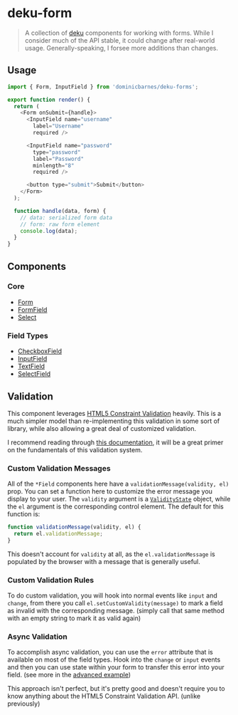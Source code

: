 # deku-form

> A collection of [deku](https://github.com/dekujs/deku) components for working with forms.
> While I consider much of the API stable, it could change after real-world usage.
> Generally-speaking, I forsee more additions than changes.

## Usage

```js
import { Form, InputField } from 'dominicbarnes/deku-forms';

export function render() {
  return (
    <Form onSubmit={handle}>
      <InputField name="username"
        label="Username"
        required />

      <InputField name="password"
        type="password"
        label="Password"
        minlength="8"
        required />

      <button type="submit">Submit</button>
    </Form>
  );

  function handle(data, form) {
    // data: serialized form data
    // form: raw form element
    console.log(data);
  }
}
```


## Components

### Core

 - [Form](lib/form)
 - [FormField](lib/field)
 - [Select](lib/select)

### Field Types

 - [CheckboxField](lib/checkbox-field)
 - [InputField](lib/input-field)
 - [TextField](lib/text-field)
 - [SelectField](lib/select-field)


## Validation

This component leverages [HTML5 Constraint Validation](https://developer.mozilla.org/en-US/docs/Web/Guide/HTML/Forms_in_HTML#Constraint_Validation)
heavily. This is a much simpler model than re-implementing this validation in some sort of library,
while also allowing a great deal of customized validation.

I recommend reading through [this documentation](https://developer.mozilla.org/en-US/docs/Web/Guide/HTML/Forms/Data_form_validation),
it will be a great primer on the fundamentals of this validation system.

### Custom Validation Messages

All of the `*Field` components here have a `validationMessage(validity, el)` prop. You can set
a function here to customize the error message you display to your user. The `validity` argument is a
[`ValidityState`](https://developer.mozilla.org/en-US/docs/Web/API/ValidityState) object, while the
`el` argument is the corresponding control element. The default for this function is:

```js
function validationMessage(validity, el) {
  return el.validationMessage;
}
```

This doesn't account for `validity` at all, as the `el.validationMessage` is populated by the browser
with a message that is generally useful.

### Custom Validation Rules

To do custom validation, you will hook into normal events like `input` and `change`, from there
you call `el.setCustomValidity(message)` to mark a field as invalid with the corresponding message.
(simply call that same method with an empty string to mark it as valid again)

### Async Validation

To accomplish async validation, you can use the `error` attribute that is available on most of the
field types. Hook into the `change` or `input` events and then you can use state within your form to
transfer this error into your field. (see more in the [advanced example](example/advanced.js))

This approach isn't perfect, but it's pretty good and doesn't require you to know anything about
the HTML5 Constraint Validation API. (unlike previously)
